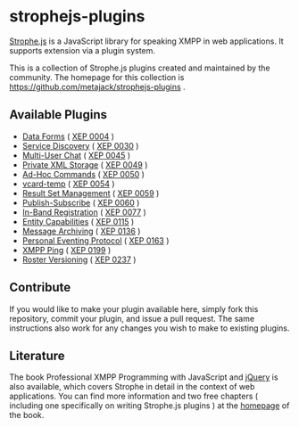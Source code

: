 # strophejs-plugins

[Strophe.js](http://code.stanziq.com/strophe) is a JavaScript library for speaking XMPP in web
applications. It supports extension via a plugin system.

This is a collection of Strophe.js plugins created and maintained by the community.
The homepage for this collection is https://github.com/metajack/strophejs-plugins .

## Available Plugins

- [Data Forms](                  master/dataforms/) ( [XEP 0004](http://xmpp.org/extensions/xep-0004.html) )
- [Service Discovery](           master/disco/    ) ( [XEP 0030](http://xmpp.org/extensions/xep-0030.html) )
- [Multi-User Chat](             master/muc/      ) ( [XEP 0045](http://xmpp.org/extensions/xep-0045.html) )
- [Private XML Storage](         master/private/  ) ( [XEP 0049](http://xmpp.org/extensions/xep-0049.html) )
- [Ad-Hoc Commands](             master/cmds/     ) ( [XEP 0050](http://xmpp.org/extensions/xep-0050.html) )
- [vcard-temp](                  master/vcard/    ) ( [XEP 0054](http://xmpp.org/extensions/xep-0054.html) )
- [Result Set Management](       master/rsm/      ) ( [XEP 0059](http://xmpp.org/extensions/xep-0059.html) )
- [Publish-Subscribe](           master/pubsub/   ) ( [XEP 0060](http://xmpp.org/extensions/xep-0060.html) )
- [In-Band Registration](        master/register/ ) ( [XEP 0077](http://xmpp.org/extensions/xep-0077.html) )
- [Entity Capabilities](         master/caps/     ) ( [XEP 0115](http://xmpp.org/extensions/xep-0115.html) )
- [Message Archiving](           master/archive/  ) ( [XEP 0136](http://xmpp.org/extensions/xep-0136.html) )
- [Personal Eventing Protocol](  master/pep/      ) ( [XEP 0163](http://xmpp.org/extensions/xep-0163.html) )
- [XMPP Ping](                   master/ping/     ) ( [XEP 0199](http://xmpp.org/extensions/xep-0199.html) )
- [Roster Versioning](           master/roster/   ) ( [XEP 0237](http://xmpp.org/extensions/xep-0237.html) )

## Contribute

If you would like to make your plugin available here, simply fork this
repository, commit your plugin, and issue a pull request. The same
instructions also work for any changes you wish to make to existing
plugins.

## Literature

The book Professional XMPP Programming with JavaScript and [jQuery](http://jquery.com/) is
also available, which covers Strophe in detail in the context of web applications.
You can find more information and two free chapters ( including one specifically on writing
Strophe.js plugins ) at the [homepage](http://professionalxmpp.com) of the book.
